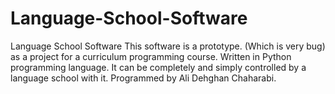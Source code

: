 # Language-School-Software
Language School Software This software is a prototype. (Which is very bug) as a project for a curriculum programming course. Written in Python programming language. It can be completely and simply controlled by a language school with it. Programmed by Ali Dehghan Chaharabi.
